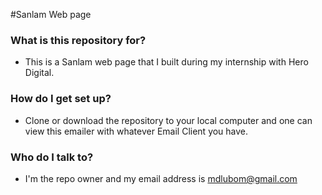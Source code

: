 #Sanlam 
Web page
### What is this repository for? ###

* This is a Sanlam web page that I built during my internship with Hero Digital.
### How do I get set up? ###

* Clone or download the repository to your local computer and one can view this emailer with whatever Email Client you have. 
### Who do I talk to? ###

* I'm the repo owner and my email address is mdlubom@gmail.com
